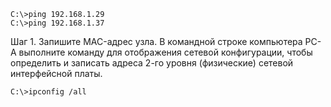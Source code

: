 ```
C:\>ping 192.168.1.29
C:\>ping 192.168.1.37
```
Шаг 1. Запишите MAC-адрес узла.
В командной строке компьютера PC-A выполните команду для отображения сетевой конфигурации,
чтобы определить и записать адреса 2-го уровня (физические) сетевой интерфейсной платы.

```C:\>ipconfig /all```